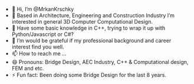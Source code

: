 - 👋 Hi, I’m @MrkanKrschky
- 👀 Based in Architecture, Engineering and Construction Industry I’m interested in general 3D Computer Computational Design.
- 🌱 Have some basic knowledge in C++, trying to wrap it up with Python/Javascript or C#?
- 💞️ I’m would be grateful if my professional background and career interest find you well.
- 📫 How to reach me ...
- 😄 Pronouns: Bridge Design, AEC Industry, C++ & Computational design, FEM and etc.
- ⚡ Fun fact: Been doing some Bridge Design for the last 8 years.

<!---
MrkanKrschky/MrkanKrschky is a ✨ special ✨ repository because its `README.md` (this file) appears on your GitHub profile.
You can click the Preview link to take a look at your changes.
--->
